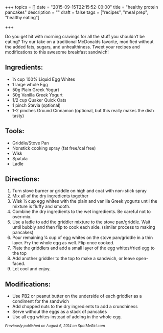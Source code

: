 +++
topics = []
date = "2015-09-15T22:15:52-00:00"
title = "healthy protein pancakes"
description = ""
draft = false
tags = ["recipes", "meal prep", "healthy eating"]

+++

Do you get hit with morning cravings for all the stuff you shouldn’t be eating? Try our take on a traditional McDonalds favorite, modified without the added fats, sugars, and unhealthiness. Tweet your recipes and modifications to this awesome breakfast sandwich!

<!--more-->

## Ingredients:
* 1⁄2 cup 100% Liquid Egg Whites
* 1 large whole Egg
* 50g Plain Greek Yogurt
* 50g Vanilla Greek Yogurt
* 1/2 cup Quaker Quick Oats
* 1 pinch Stevia (optional)
* 1-2 pinches Ground Cinnamon (optional, but this really makes the dish tasty)

## Tools:
* Griddle/Stove Pan
* Nonstick cooking spray (fat free/cal free) 
* Wisk
* Spatula
* Ladle

## Directions:
1. Turn stove burner or griddle on high and coat with non-stick spray
2. Mix all of the dry ingredients together
3. Wisk 1⁄4 cup egg whites with the plain and vanilla Greek yogurts until the mixture is fluffy and smooth.
4. Combine the dry ingredients to the wet ingredients. Be careful not to over-mix.
5. Use a ladle to add the griddler mixture to the stove pan/griddle. Wait until bubbly and then flip to cook each side. (similar process to making pancakes)
6. Pour remaining 1⁄4 cup of egg whites on the stove pan/griddle in a thin layer. Fry the whole egg as well. Flip once cooked.
7. Plate the griddlers and add a small layer of the egg whites/fried egg to the top
8. Add another griddler to the top to make a sandwich, or leave open-faced.
9. Let cool and enjoy.

## Modifications:
* Use PB2 or peanut butter on the underside of each griddler as a condiment for the sandwich
* Add chopped nuts to the dry ingredients to add a crunchiness 
* Serve without the eggs as a stack of pancakes
* Use all egg whites instead of adding in the whole egg.

<sub> *Previously published on August 6, 2014 on SpotMeGirl.com* </sub>